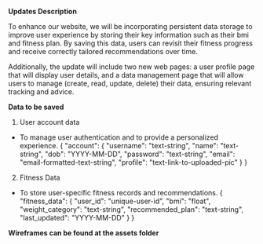 
**Updates Description**

To enhance our website, we will be incorporating persistent data storage to improve user experience by storing their key information  such as their bmi and fitness plan. By saving this data, users can revisit their fitness progress and receive correctly tailored recommendations over time.

Additionally, the update will include two new web pages: a user profile page that will display user details, and a data management page that will allow users to manage (create, read, update, delete) their data, ensuring relevant tracking and advice.

**Data to be saved**

1. User account data
- To manage user authentication and to provide a personalized experience.
{
  "account": {
    "username": "text-string",
    "name": "text-string",
    "dob": "YYYY-MM-DD",
    "password": "text-string",
    "email": "email-formatted-text-string",
    "profile": "text-link-to-uploaded-pic"
  }
}

2. Fitness Data
- To store user-specific fitness records and recommendations.
{
  "fitness_data": {
    "user_id": "unique-user-id",
    "bmi": "float",
    "weight_category": "text-string",
    "recommended_plan": "text-string",
    "last_updated": "YYYY-MM-DD"
  }
}


**Wireframes can be found at the assets folder**


